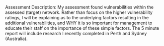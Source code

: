 
Assessment Description:
My assessment found vulnerabilities within the assessed (target) network. Rather than focus on the higher vulnerability ratings, I will be explaining as to the underlying factors resulting in the additional vulnerabilities, and WHY it is so important for management to educate their staff on the importance of these simple factors. The 5 minute report will include research I recently completed in Perth and Sydney (Australia).
